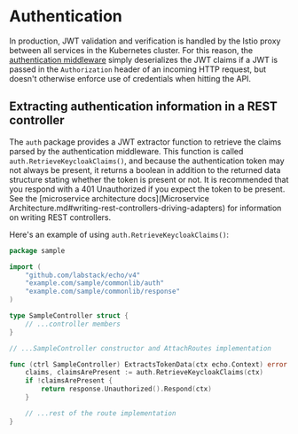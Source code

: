 # Authentication

In production, JWT validation and verification is handled by the Istio proxy between all services in the
Kubernetes cluster. For this reason, the [authentication middleware](Middleware.md#auth-middleware)
simply deserializes the JWT claims if a JWT is passed in the `Authorization` header of an incoming HTTP
request, but doesn't otherwise enforce use of credentials when hitting the API.

## Extracting authentication information in a REST controller

The `auth` package provides a JWT extractor function to retrieve the claims parsed by the authentication middleware.
This function is called `auth.RetrieveKeycloakClaims()`, and because the authentication token may not always be present,
it returns a boolean in addition to the returned data structure stating whether the token is present or not. It is recommended
that you respond with a 401 Unauthorized if you expect the token to be present. See the [microservice architecture docs](Microservice Architecture.md#writing-rest-controllers-driving-adapters)
for information on writing REST controllers.

Here's an example of using `auth.RetrieveKeycloakClaims()`:

```go
package sample

import (
	"github.com/labstack/echo/v4"
	"example.com/sample/commonlib/auth"
	"example.com/sample/commonlib/response"
)

type SampleController struct {
	// ...controller members
}

// ...SampleController constructor and AttachRoutes implementation

func (ctrl SampleController) ExtractsTokenData(ctx echo.Context) error {
	claims, claimsArePresent := auth.RetrieveKeycloakClaims(ctx)
	if !claimsArePresent {
		return response.Unauthorized().Respond(ctx)
	}

	// ...rest of the route implementation
}
```
